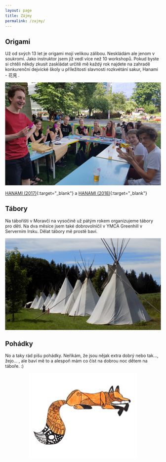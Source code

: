 ```yaml
---
layout: page
title: Zájmy
permalink: /zajmy/
---
```

## Origami
Už od svých 13 let je origami mojí velikou zálibou.
Neskládám ale jenom v soukromí.
Jako instruktor jsem již vedl více než 10 workshopů.
Pokud byste si chtěli někdy zkusit zaskládat určitě mě každý rok najdete
na zahradě konkurenční dejvické školy u příležitosti slavnosti rozkvétání sakur,
Hanami - 花見 .

![Hanami Workshop 2018](/fotky/f-workshop04.jpg)

[HANAMI (2017)](https://www.facebook.com/events/289217638183319/){:target="_blank"} a [HANAMI (2018)](https://kalendar.vscht.cz/Udalost.aspx?u=5140){:target="_blank"}

## Tábory
Na tábořišti v Moravči na vysočině už pátým rokem organizujeme tábory pro děti.
Na dva měsíce jsem také dobrovolničil v YMCA Greenhill v Serverním Irsku.
Dělat tábory mě prostě baví.

![Teepee](/fotky/f-teepee.jpg)

## Pohádky
No a taky rád píšu pohádky.
Neříkám, že jsou nějak extra dobrý nebo tak..., žejo...
, ale baví mě to a alespoň mám co číst na dobrou noc dětem na táboře. :)

<center>
<img src="/fotky/f-luska.jpg" alt="drawing" width="350" align="middle"/>
</center>
